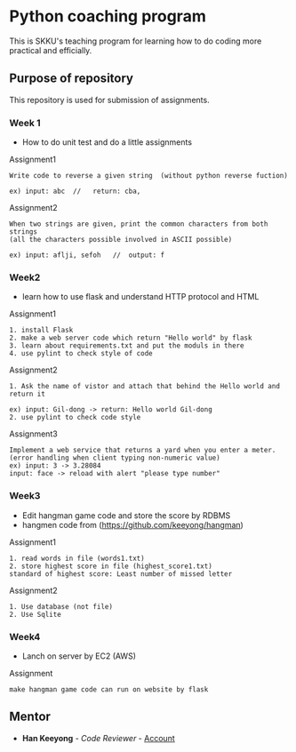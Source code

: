 # Python coaching program

This is SKKU's teaching program for learning how to do coding more practical and efficially.

## Purpose of repository

This repository is used for submission of assignments.

### Week 1

* How to do unit test and do a little assignments

Assignment1

```
Write code to reverse a given string  (without python reverse fuction)

ex) input: abc  //   return: cba,
```

Assignment2

```
When two strings are given, print the common characters from both strings 
(all the characters possible involved in ASCII possible)

ex) input: aflji, sefoh   //  output: f 
```


### Week2

* learn how to use flask and understand HTTP protocol and HTML

Assignment1

```
1. install Flask
2. make a web server code which return "Hello world" by flask
3. learn about requirements.txt and put the moduls in there
4. use pylint to check style of code
```

Assignment2

```
1. Ask the name of vistor and attach that behind the Hello world and return it

ex) input: Gil-dong -> return: Hello world Gil-dong
2. use pylint to check code style
```

Assignment3

```
Implement a web service that returns a yard when you enter a meter.
(error handling when client typing non-numeric value)
ex) input: 3 -> 3.28084
input: face -> reload with alert "please type number"
```


### Week3

* Edit hangman game code and store the score by RDBMS
* hangmen code from (https://github.com/keeyong/hangman)

Assignment1

```
1. read words in file (words1.txt)
2. store highest score in file (highest_score1.txt)
standard of highest score: Least number of missed letter
```

Assignment2

```
1. Use database (not file)
2. Use Sqlite
```



### Week4

* Lanch on server by EC2 (AWS)

Assignment

```
make hangman game code can run on website by flask
```

## Mentor

* **Han Keeyong** - *Code Reviewer* - [Account](https://github.com/keeyong)
